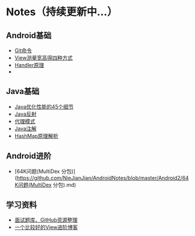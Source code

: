 # Notes（持续更新中…）

## Android基础

 * [Git命令](https://github.com/NieJianJian/AndroidNotes/blob/master/Android/Git%E5%91%BD%E4%BB%A4.md)
 * [View测量宽高得四种方式](https://github.com/NieJianJian/AndroidNotes/blob/master/Android/View%E6%B5%8B%E9%87%8F%E5%AE%BD%E9%AB%98%E5%BE%97%E5%9B%9B%E7%A7%8D%E6%96%B9%E5%BC%8F.md)
 * [Handler原理](https://github.com/NieJianJian/AndroidNotes/blob/master/Android/Handler.md)
 * 

## Java基础

* [Java优化性能的45个细节](https://github.com/NieJianJian/AndroidNotes/blob/master/Java/Java%E4%BC%98%E5%8C%96%E6%80%A7%E8%83%BD%E7%9A%8445%E4%B8%AA%E7%BB%86%E8%8A%82.md)
* [Java反射](https://github.com/NieJianJian/AndroidNotes/blob/master/Java/Java反射.md)
* [代理模式](https://github.com/NieJianJian/AndroidNotes/blob/master/Java/代理模式.md)
* [Java注解](https://github.com/NieJianJian/AndroidNotes/blob/master/Java/java注解.md)
* [HashMap原理解析](https://github.com/NieJianJian/AndroidNotes/blob/master/Java/HashMap原理解析.md)

## Android进阶

* [64K问题(MultiDex 分包)](https://github.com/NieJianJian/AndroidNotes/blob/master/Android2/64K问题(MultiDex 分包).md)

## 学习资料

* [面试题库、GitHub资源整理](https://github.com/NieJianJian/AndroidNotes/blob/master/Android/%E9%9D%A2%E8%AF%95%E9%A2%98%E5%BA%93%E3%80%81GitHub%E8%B5%84%E6%BA%90%E6%95%B4%E7%90%86.md)
* [一个比较好的View进阶博客](https://github.com/GcsSloop/AndroidNote)

